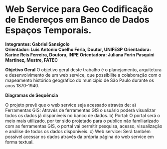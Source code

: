 # Web Service para Geo Codificação de Endereços em Banco de Dados Espaços Temporais.

**Integrantes: Gabriel Sansigolo**<br>
**Orientador: Luis Antonio Coelho Ferla, Doutor, UNIFESP**
**Orientadora: Karine Reis Ferreira, Doutora, INPE**
**Orientadora: Juliana Forin Pasquini Martinez, Mestre, FATEC**<br>

**Objetivo Geral**
O objetivo geral deste trabalho é o planejamento, arquitetura e desenvolvimento de um web service, que possibilite a colaboração com o mapeamento histórico geográfico do município de São Paulo durante os anos 1870-1940.


**Diagramas de Sequência**

O projeto prevê que o web service seja acessado através de:
a) Ferramentas GIS: Através de ferramentas GIS o usuário poderá visualizar todos os dados já disponíveis no banco de dados.
b) Portal: O portal será o meio mais utilizado, por ter sido projetado para o publico não familiarizado com as ferramentas GIS, o portal vai permitir pesquisa, acesso, visualização e análise de todos os dados disponíveis.
c) Web service: Será também possível acessar os dados através da própria página do web service em forma textual.


